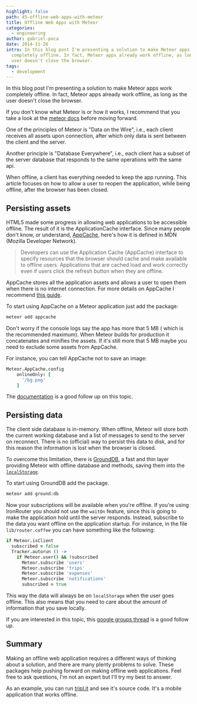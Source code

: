 ```yaml
---
highlight: false
path: 45-offline-web-apps-with-meteor
title: Offline Web Apps with Meteor
categories:
  - engineering
author: gabriel-poca
date: 2014-11-26
intro: In this blog post I'm presenting a solution to make Meteor apps work
  completely offline. In fact, Meteor apps already work offline, as long as the
  user doesn't close the browser.
tags:
  - development
---
```


In this blog post I'm presenting a solution to make Meteor apps work completely offline. In fact, Meteor apps already work offline, as long as the user doesn't close the browser.

If you don't know what Meteor is or how it works, I recommend that you take a look at the [meteor docs](https://docs.meteor.com/#/basic/) before moving forward.

One of the principles of Meteor is "Data on the Wire", i.e., each client receives all assets upon connection, after which only data is sent between the client and the server.

Another principle is "Database Everywhere", i.e., each client has a subset of the server database that responds to the same operations with the same api.

When offline, a client has everything needed to keep the app running. This article focuses on how to allow a user to reopen the application, while being offline, after the browser has been closed.

## Persisting assets

HTML5 made some progress in allowing web applications to be accessible offline. The result of it is the ApplicationCache interface. Since many people don't know, or understand, [AppCache](https://developer.mozilla.org/en-US/docs/Web/HTML/Using_the_application_cache), here's how it is defined in MDN (Mozilla Developer Network).

> Developers can use the Application Cache (AppCache) interface to specify resources that the browser should cache and make available to offline users. Applications that are cached load and work correctly even if users click the refresh button when they are offline.

AppCache stores all the application assets and allows a user to open them when there is no internet connection. For more details on AppCache I recommend [this guide](https://www.html5rocks.com/en/tutorials/appcache/beginner/).

To start using AppCache on a Meteor application just add the package:

```bash
meteor add appcache
```

Don't worry if the console logs say the app has more that 5 MB ( which is the recommended maximum). When Meteor builds for production it concatenates and minifies the assets. If it's still more that 5 MB maybe you need to exclude some assets from AppCache. 

For instance, you can tell AppCache not to save an image:

```coffeescript
Meteor.AppCache.config
	onlineOnly: [
	  '/bg.png'
    ]
```

The [documentation](https://github.com/meteor/meteor/wiki/AppCache) is a good follow up on this topic.

## Persisting data

The client side database is in-memory. When offline, Meteor will store both the current working database and a list of messages to send to the server on reconnect. There is no (official) way to persist this data to disk, and for this reason the information is lost when the browser is closed.

To overcome this limitation, there is [GroundDB](https://github.com/GroundMeteor/db), a fast and thin layer providing Meteor with offline database and methods, saving them into the [`localStorage`](https://developer.mozilla.org/en-US/docs/Web/Guide/API/DOM/Storage#localStorage).

To start using GroundDB add the package.

```bash
meteor add ground:db
```

Now your subscriptions will be available when you're offline. If you're using IronRouter you should not use the `waitOn` feature, since this is going to make the application hold until the server responds. Instead, subscribe to the data you want offline on the application startup. For instance, in the file `lib/router.coffee` you can have something like the following:

```coffeescript
if Meteor.isClient
  subscribed = false
  Tracker.autorun () ->
    if Meteor.user() && !subscribed
      Meteor.subscribe 'users'
      Meteor.subscribe 'trips'
      Meteor.subscribe 'expenses'
      Meteor.subscribe 'notifications'
      subscribed = true
```

This way the data will always be on `localStorage` when the user goes offline. This also means that you need to care about the amount of information that you save locally.

If you are interested in this topic, this [google groups thread](https://groups.google.com/forum/#!searchin/meteor-talk/minimongo$20offline/meteor-talk/tGto0cCsvXA/dH3uZjEd9y4J) is a good follow up.

## Summary

Making an offline web application requires a different ways of thinking about a solution, and there are many plenty problems to solve. These packages help pushing forward on making offline web applications. Feel free to ask questions, I'm not an expert but I'll try my best to answer.

As an example, you can run [tripl.it](https://github.com/groupbuddies/tripl.it.git) and see it's source code. It's a mobile application that works offline.

